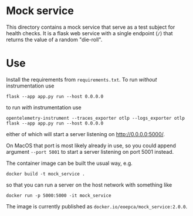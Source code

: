 # Mock service

This directory contains a mock service that serve as a test subject for health checks.
It is a flask web service with a single endpoint (`/`) that returns the value of a random "die-roll".

# Use

Install the requirements from `requirements.txt`. To run *without* instrumentation use
```
flask --app app.py run --host 0.0.0.0
```
to run *with* instrumentation use
```
opentelemetry-instrument --traces_exporter otlp --logs_exporter otlp flask --app app.py run --host 0.0.0.0
```
either of which will start a server listening on http://0.0.0.0:5000/.

On MacOS that port is most likely already in use, so you could append argument `--port 5001` to start a server listening on port 5001 instead.

The container image can be built the usual way, e.g.
```
docker build -t mock_service .
```
so that you can run a server on the host network with something like
```
docker run -p 5000:5000 -it mock_service
```

The image is currently published as `docker.io/eoepca/mock_service:2.0.0`.